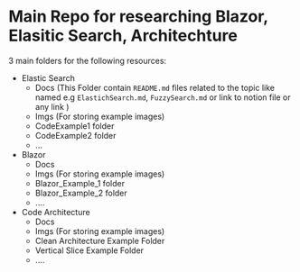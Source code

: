 # Main Repo for researching Blazor, Elasitic Search, Architechture
3 main folders for the following resources:
- Elastic Search
    - Docs (This Folder contain `README.md` files related to the topic like named e.g `ElastichSearch.md`, `FuzzySearch.md` or link to notion file or any link )
    - Imgs (For storing example images)
    - CodeExample1 folder
    - CodeExample2 folder
    - ...
- Blazor
    - Docs
    - Imgs (For storing example images)
    - Blazor_Example_1 folder
    - Blazor_Example_2 folder
    - ....
- Code Architecture
    - Docs
    - Imgs (For storing example images)
    - Clean Architecture Example Folder
    - Vertical Slice Example Folder
    - ....
